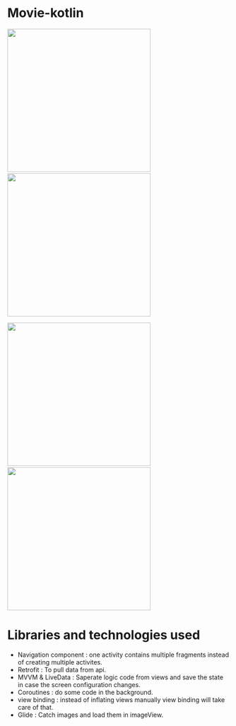 # Movie-kotlin


<img src="https://github.com/RamazanAksoy/Movie-kotlin/assets/61667679/4160ff4e-cae2-42bf-9faf-50058dcf177c" width="324">&nbsp;&nbsp;&nbsp;&nbsp;&nbsp;&nbsp;&nbsp;&nbsp;&nbsp;&nbsp;&nbsp;&nbsp;&nbsp;&nbsp;&nbsp;&nbsp;
<img src="https://github.com/RamazanAksoy/Movie-kotlin/assets/61667679/3ff711e4-bd6a-46a8-bb64-ab98acaf7bea" width="324">

<img src="https://github.com/RamazanAksoy/Movie-kotlin/assets/61667679/32fce9dc-30b6-45c9-9ef6-48cfdeefe154" width="324">&nbsp;&nbsp;&nbsp;&nbsp;&nbsp;&nbsp;&nbsp;&nbsp;&nbsp;&nbsp;&nbsp;&nbsp;&nbsp;&nbsp;&nbsp;&nbsp;
<img src="https://github.com/RamazanAksoy/Movie-kotlin/assets/61667679/eff1d5fe-cbe1-4c43-8750-ab2085431a1d" width="324">


# Libraries and technologies used
- Navigation component : one activity contains multiple fragments instead of creating multiple activites.
- Retrofit : To pull data from api.
- MVVM & LiveData : Saperate logic code from views and save the state in case the screen configuration changes.
- Coroutines : do some code in the background.
- view binding : instead of inflating views manually view binding will take care of that.
- Glide : Catch images and load them in imageView.

